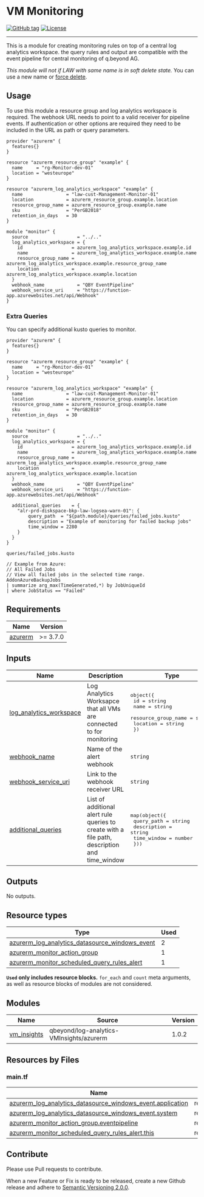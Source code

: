 # VM Monitoring
[![GitHub tag](https://img.shields.io/github/v/tag/qbeyond/terraform-azurerm-vm-monitoring.svg)](https://registry.terraform.io/modules/qbeyond/vm-monitoring/azurerm/latest)
[![License](https://img.shields.io/github/license/qbeyond/terraform-azurerm-vm-monitoring.svg)](https://github.com/qbeyond/terraform-azurerm-vm-monitoring/blob/main/LICENSE)

----

This is a module for creating monitoring rules on top of a central log analytics workspace. the query rules and output are compatible with the event pipeline for central monitoring of q.beyond AG.

*This module will not if LAW with same name is in soft delete state.* You can use a new name or [force delete](https://learn.microsoft.com/en-us/azure/azure-monitor/logs/delete-workspace#permanent-workspace-delete). 

<!-- BEGIN_TF_DOCS -->
## Usage

To use this module a resource group and log analytics workspace is required.
The webhook URL needs to point to a valid receiver for pipeline events.
If authentication or other options are required they need to be included in the URL as path or query parameters.

```hcl
provider "azurerm" {
  features{}
}

resource "azurerm_resource_group" "example" {
  name     = "rg-Monitor-dev-01"
  location = "westeurope"
}

resource "azurerm_log_analytics_workspace" "example" {
  name                = "law-cust-Management-Monitor-01"
  location            = azurerm_resource_group.example.location
  resource_group_name = azurerm_resource_group.example.name
  sku                 = "PerGB2018"
  retention_in_days   = 30
}

module "monitor" {
  source                  = "../.."
  log_analytics_workspace = {
    id                  = azurerm_log_analytics_workspace.example.id
    name                = azurerm_log_analytics_workspace.example.name
    resource_group_name = azurerm_log_analytics_workspace.example.resource_group_name
    location            = azurerm_log_analytics_workspace.example.location
  }
  webhook_name            = "QBY EventPipeline"
  webhook_service_uri     = "https://function-app.azurewebsites.net/api/Webhook"
}
```

### Extra Queries

You can specify additional kusto queries to monitor.
```hcl
provider "azurerm" {
  features{}
}

resource "azurerm_resource_group" "example" {
  name     = "rg-Monitor-dev-01"
  location = "westeurope"
}

resource "azurerm_log_analytics_workspace" "example" {
  name                = "law-cust-Management-Monitor-01"
  location            = azurerm_resource_group.example.location
  resource_group_name = azurerm_resource_group.example.name
  sku                 = "PerGB2018"
  retention_in_days   = 30
}

module "monitor" {
  source                  = "../.."
  log_analytics_workspace = {
    id                  = azurerm_log_analytics_workspace.example.id
    name                = azurerm_log_analytics_workspace.example.name
    resource_group_name = azurerm_log_analytics_workspace.example.resource_group_name
    location            = azurerm_log_analytics_workspace.example.location
  }
  webhook_name            = "QBY EventPipeline"
  webhook_service_uri     = "https://function-app.azurewebsites.net/api/Webhook"

  additional_queries    = {
    "alr-prd-diskspace-bkp-law-logsea-warn-01": {
        query_path  = "${path.module}/queries/failed_jobs.kusto"
        description = "Example of monitoring for failed backup jobs"
        time_window = 2280
    }
  }
}
```
`queries/failed_jobs.kusto`
```kusto
// Example from Azure:
// All Failed Jobs 
// View all failed jobs in the selected time range. 
AddonAzureBackupJobs
| summarize arg_max(TimeGenerated,*) by JobUniqueId
| where JobStatus == "Failed"
```
## Requirements

| Name | Version |
|------|---------|
| <a name="requirement_azurerm"></a> [azurerm](#requirement\_azurerm) | >= 3.7.0 |

## Inputs

| Name | Description | Type | Default | Required |
|------|-------------|------|---------|:--------:|
| <a name="input_log_analytics_workspace"></a> [log\_analytics\_workspace](#input\_log\_analytics\_workspace) | Log Analytics Worksapce that all VMs are connected to for monitoring | <pre>object({<br>    id                  = string<br>    name                = string<br>    resource_group_name = string<br>    location            = string<br>  })</pre> | n/a | yes |
| <a name="input_webhook_name"></a> [webhook\_name](#input\_webhook\_name) | Name of the alert webhook | `string` | n/a | yes |
| <a name="input_webhook_service_uri"></a> [webhook\_service\_uri](#input\_webhook\_service\_uri) | Link to the webhook receiver URL | `string` | n/a | yes |
| <a name="input_additional_queries"></a> [additional\_queries](#input\_additional\_queries) | List of additional alert rule queries to create with a file path, description and time\_window | <pre>map(object({<br>    query_path  = string<br>    description = string<br>    time_window = number<br>  }))</pre> | `{}` | no |
## Outputs

No outputs.

## Resource types

| Type | Used |
|------|-------|
| [azurerm_log_analytics_datasource_windows_event](https://registry.terraform.io/providers/hashicorp/azurerm/latest/docs/resources/log_analytics_datasource_windows_event) | 2 |
| [azurerm_monitor_action_group](https://registry.terraform.io/providers/hashicorp/azurerm/latest/docs/resources/monitor_action_group) | 1 |
| [azurerm_monitor_scheduled_query_rules_alert](https://registry.terraform.io/providers/hashicorp/azurerm/latest/docs/resources/monitor_scheduled_query_rules_alert) | 1 |

**`Used` only includes resource blocks.** `for_each` and `count` meta arguments, as well as resource blocks of modules are not considered.

## Modules

| Name | Source | Version |
|------|--------|---------|
| <a name="module_vm_insights"></a> [vm\_insights](#module\_vm\_insights) | qbeyond/log-analytics-VMInsights/azurerm | 1.0.2 |

## Resources by Files

### main.tf

| Name | Type |
|------|------|
| [azurerm_log_analytics_datasource_windows_event.application](https://registry.terraform.io/providers/hashicorp/azurerm/latest/docs/resources/log_analytics_datasource_windows_event) | resource |
| [azurerm_log_analytics_datasource_windows_event.system](https://registry.terraform.io/providers/hashicorp/azurerm/latest/docs/resources/log_analytics_datasource_windows_event) | resource |
| [azurerm_monitor_action_group.eventpipeline](https://registry.terraform.io/providers/hashicorp/azurerm/latest/docs/resources/monitor_action_group) | resource |
| [azurerm_monitor_scheduled_query_rules_alert.this](https://registry.terraform.io/providers/hashicorp/azurerm/latest/docs/resources/monitor_scheduled_query_rules_alert) | resource |
<!-- END_TF_DOCS -->

## Contribute

Please use Pull requests to contribute.

When a new Feature or Fix is ready to be released, create a new Github release and adhere to [Semantic Versioning 2.0.0](https://semver.org/lang/de/spec/v2.0.0.html).